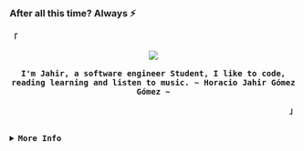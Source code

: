 ### After all this time? Always ⚡

<!--
**JahirGomez/JahirGomez** is a ✨ _special_ ✨ repository because its `README.md` (this file) appears on your GitHub profile.

Here are some ideas to get you started:

- 🔭 I’m currently working on ...
- 🌱 I’m currently learning ...
- 👯 I’m looking to collaborate on ...
- 🤔 I’m looking for help with ...
- 💬 Ask me about ...
- 📫 How to reach me: ...
- 😄 Pronouns: ...
- ⚡ Fun fact: ...
-->

<!-- JahirGomez's GitHub Profile -->
<div align="justify">

<!-- Profile -->
<p align="left"><strong><samp>「</samp></strong></p>
  <p align="center">
    <samp>
      <b>
        <image src="https://readme-typing-svg.herokuapp.com?font=Iosevka&duration=5000&size=16&color=6791c9&center=true&width=410&height=45&lines=Hello+There!+👋;Welcome+to+my+GitHub+profile...">
      <br>
      <br>
        I'm Jahir, a software engineer Student, I like to code, reading learning and listen to music.
      </b>
      <b>
        ~ Horacio Jahir Gómez Gómez ~
      </b>
    </samp>
  </p>
<p align="right"><strong><samp>」</samp></strong></p>

<br>

<details>
<summary><samp><b>More Info</b></samp></summary>

<h2></h2><br>

<!-- Contact Me -->
<p align="center">
  <samp>
    [<a href="https://twitter.com/jahirgomez17">twitter</a>]
    [<a href="https://www.instagram.com/jahirgomez17/">instagram</a>]
    [<a href="jahirgomez1714@gmail.com">e-mail</a>]
  </samp>
</p>

<h2></h2><br>

<!-- Profile Views Badge -->
<p align="center">
  <samp>
  <a href="#--------">
    <img src="https://komarev.com/ghpvc/?username=JahirGomez&label=Profile+Views&color=grey" alt="profile views" /> 
  </a>
  </samp>
</p>

<!-- Github Trophy -->
<div align="center">
  <table>
    <tr>
      <td><a href="#--------"><img align="center" alt="GitHub Trophy" src="https://github-trophies.vercel.app/?username=JahirGomez&rank=SECRET,SSS,SS,S,AAA,AA,A&row=2&column=3&margin-w=15&margin-h=15&no-frame=true&theme=nord"></a></td>
    </tr>
  </table>
</div>

<!-- Github Stats -->
<div align="center">
  <table>
    <tr>
      <td><a href="#--------"><img height="137px" align="center" alt="GitHub Stats" src="https://github-readme-stats.vercel.app/api?username=JahirGomez&count_private=true&show_icons=true&line_height=21&hide_border=true&theme=nord"/></a></td>
      <td><a href="#--------"><img height="137px" align="center" alt="Top Language" src="https://github-readme-stats.vercel.app/api/top-langs/?username=JahirGomez&layout=compact&line_height=21&hide_border=true&theme=nord"/></a></td>
      <td><a href="#--------"><img height="137px" align="center" alt="Top Language" src="https://github-readme-streak-stats.herokuapp.com/?user=JahirGomez&layout=compact&line_height=21&hide_border=true&theme=nord"/></a></td>
    </tr>
  </table>
</div>

</details>
</div>